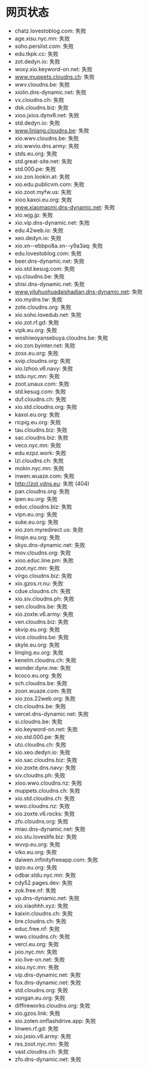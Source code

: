 # 网页状态
- chatz.lovestoblog.com: 失败
- age.xisu.nyc.mn: 失败
- soho.perslist.com: 失败
- edu.tkpk.cc: 失败
- zot.dedyn.io: 失败
- woxy.xio.keyword-on.net: 失败
- www.muppets.cloudns.ch: 失败
- wwv.cloudns.be: 失败
- xiolin.dns-dynamic.net: 失败
- vx.cloudns.ch: 失败
- dsk.cloudns.biz: 失败
- xioo.jxios.dynv6.net: 失败
- std.dedyn.io: 失败
- www.liniang.cloudns.be: 失败
- xio.wwv.cloudns.be: 失败
- xio.wwvio.dns.army: 失败
- stds.eu.org: 失败
- std.great-site.net: 失败
- std.000.pe: 失败
- xio.zon.lookin.at: 失败
- xio.edu.publicvm.com: 失败
- xio.zoot.myfw.us: 失败
- xioo.kaxoi.eu.org: 失败
- www.xiaomaomi.dns-dynamic.net: 失败
- xio.wjg.jp: 失败
- xio.vip.dns-dynamic.net: 失败
- edu.42web.io: 失败
- xeo.dedyn.io: 失败
- xio.xn--ebbpo8a.xn--y9a3aq: 失败
- edu.lovestoblog.com: 失败
- beer.dns-dynamic.net: 失败
- xio.std.kesug.com: 失败
- vp.cloudns.be: 失败
- shisi.dns-dynamic.net: 失败
- www.yiluhuohuadaishadian.dns-dynamic.net: 失败
- xio.mydns.tw: 失败
- zote.cloudns.org: 失败
- xio.soho.lovedub.net: 失败
- xio.zot.rf.gd: 失败
- vipk.eu.org: 失败
- woshiwoyansebuya.cloudns.be: 失败
- xio.zon.byinter.net: 失败
- zosx.eu.org: 失败
- svip.cloudns.org: 失败
- xio.lzhoo.v6.navy: 失败
- stdu.nyc.mn: 失败
- zoot.unaux.com: 失败
- std.kesug.com: 失败
- duf.cloudns.ch: 失败
- xio.std.cloudns.org: 失败
- kaxoi.eu.org: 失败
- ricpig.eu.org: 失败
- tau.cloudns.biz: 失败
- sac.cloudns.biz: 失败
- veco.nyc.mn: 失败
- edu.ezpz.work: 失败
- lzi.cloudns.ch: 失败
- mokin.nyc.mn: 失败
- inwen.wuaze.com: 失败
- http://zot.ydns.eu: 失败 (404)
- pan.cloudns.org: 失败
- ipen.eu.org: 失败
- educ.cloudns.biz: 失败
- vipn.eu.org: 失败
- suke.eu.org: 失败
- xio.zon.myredirect.us: 失败
- linqin.eu.org: 失败
- skyo.dns-dynamic.net: 失败
- mov.cloudns.org: 失败
- xioo.educ.line.pm: 失败
- zoot.nyc.mn: 失败
- virgo.cloudns.biz: 失败
- xio.gzos.rr.nu: 失败
- cdue.cloudns.ch: 失败
- xio.siv.cloudns.ph: 失败
- sen.cloudns.be: 失败
- xio.zoxte.v6.army: 失败
- ven.cloudns.biz: 失败
- skvip.eu.org: 失败
- vice.cloudns.be: 失败
- skyle.eu.org: 失败
- linqing.eu.org: 失败
- kenelm.cloudns.ch: 失败
- wonder.dynx.me: 失败
- kcoco.eu.org: 失败
- sch.cloudns.be: 失败
- zoon.wuaze.com: 失败
- xio.zos.22web.org: 失败
- clo.cloudns.be: 失败
- vercel.dns-dynamic.net: 失败
- si.cloudns.be: 失败
- xio.keyword-on.net: 失败
- xio.std.000.pe: 失败
- uto.cloudns.ch: 失败
- xio.xeo.dedyn.io: 失败
- xio.sac.cloudns.biz: 失败
- xio.zoxte.dns.navy: 失败
- siv.cloudns.ph: 失败
- xioo.wwo.cloudns.nz: 失败
- muppets.cloudns.ch: 失败
- xio.std.cloudns.ch: 失败
- wwo.cloudns.nz: 失败
- xio.zoxte.v6.rocks: 失败
- zfo.cloudns.org: 失败
- miao.dns-dynamic.net: 失败
- xio.stu.loveslife.biz: 失败
- wvvp.eu.org: 失败
- viko.eu.org: 失败
- daiwen.infinityfreeapp.com: 失败
- ipzo.eu.org: 失败
- odbar.stdu.nyc.mn: 失败
- cdy52.pages.dev: 失败
- zok.free.nf: 失败
- vp.dns-dynamic.net: 失败
- xio.xiaohhh.xyz: 失败
- kaixin.cloudns.ch: 失败
- bre.cloudns.ch: 失败
- educ.free.nf: 失败
- wwo.cloudns.ch: 失败
- vercl.eu.org: 失败
- jxio.nyc.mn: 失败
- xio.live-on.net: 失败
- xisu.nyc.mn: 失败
- vip.dns-dynamic.net: 失败
- fox.dns-dynamic.net: 失败
- std.cloudns.org: 失败
- xongan.eu.org: 失败
- diffireworks.cloudns.org: 失败
- xio.gzos.link: 失败
- xio.zoten.onflashdrive.app: 失败
- linwen.rf.gd: 失败
- xio.jxsio.v6.army: 失败
- res.zoot.nyc.mn: 失败
- vast.cloudns.ch: 失败
- zfo.dns-dynamic.net: 失败
